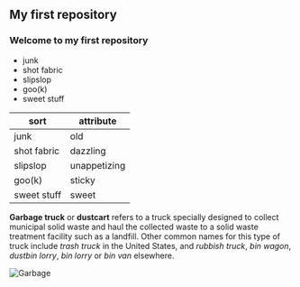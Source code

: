 ## My first repository
### Welcome to my first repository

* junk
* shot fabric
* slipslop
* goo(k)
* sweet stuff


| sort | attribute |
|---|---|
| junk | old |
| shot fabric | dazzling |
| slipslop | unappetizing |
| goo(k) | sticky |
| sweet stuff | sweet |

**Garbage truck** or **dustcart** refers to a truck specially designed to collect municipal solid waste and haul the collected waste to a solid waste treatment facility such as a landfill. Other common names for this type of truck include *trash truck* in the United States, and *rubbish truck*, *bin wagon*, *dustbin lorry*, *bin lorry* or *bin van* elsewhere. 

![Garbage](http://quickwaysanitation.com/wp-content/uploads/2015/05/Junk-Removal.png "Garbage")

